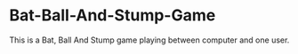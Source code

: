 # Bat-Ball-And-Stump-Game
This is a Bat, Ball And Stump game playing between computer and one user.
